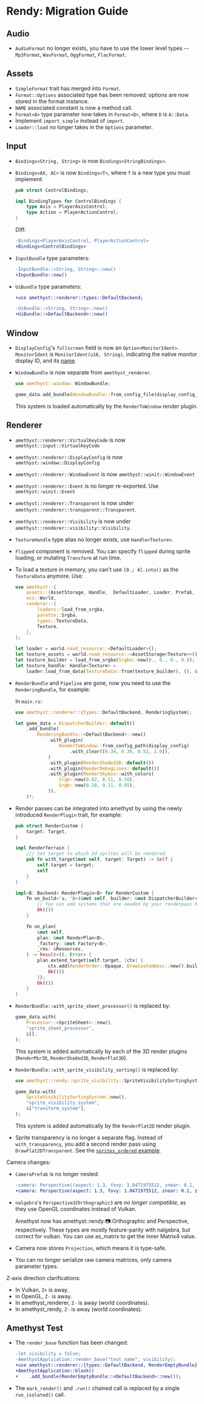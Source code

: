 # Rendy: Migration Guide

## Audio

- `AudioFormat` no longer exists, you have to use the lower level types -- `Mp3Format`, `WavFormat`, `OggFormat`, `FlacFormat`.

## Assets

- `SimpleFormat` trait has merged into `Format`.
- `Format::Options` associated type has been removed; options are now stored in the format instance.
- `NAME` associated constant is now a method call.
- `Format<A>` type parameter now takes in `Format<D>`, where `D` is `A::Data`.
- Implement `import_simple` instead of `import`.
- `Loader::load` no longer takes in the `Options` parameter.

## Input

- `Bindings<String, String>` is now `Bindings<StringBindings>`.

- `Bindings<AX, AC>` is now `Bindings<T>`, where `T` is a new type you must implement:

  ```rust
  pub struct ControlBindings;

  impl BindingTypes for ControlBindings {
      type Axis = PlayerAxisControl;
      type Action = PlayerActionControl;
  }
  ```

  Diff:

  ```patch
  -Bindings<PlayerAxisControl, PlayerActionControl>
  +Bindings<ControlBindings>
  ```

- `InputBundle` type parameters:

  ```patch
  -InputBundle::<String, String>::new()
  +InputBundle::new()
  ```

- `UiBundle` type parameters:

  ```patch
  +use amethyst::renderer::types::DefaultBackend;

  -UiBundle::<String, String>::new()
  +UiBundle::<DefaultBackend>::new()
  ```

## Window

- `DisplayConfig`'s `fullscreen` field is now an `Option<MonitorIdent>`. `MonitorIdent` is `MonitorIdent(u16, String)`, indicating the native monitor display ID, and its [name][monid].

- `WindowBundle` is now separate from `amethyst_renderer`.

  ```rust
  use amethyst::window::WindowBundle;

  game_data.add_bundle(WindowBundle::from_config_file(display_config_path))?;
  ```

  This system is loaded automatically by the `RenderToWindow` render plugin.

## Renderer

- `amethyst::renderer::VirtualKeyCode` is now `amethyst::input::VirtualKeyCode`

- `amethyst::renderer::DisplayConfig` is now `amethyst::window::DisplayConfig`

- `amethyst::renderer::WindowEvent` is now `amethyst::winit::WindowEvent`

- `amethyst::renderer::Event` is no longer re-exported. Use `amethyst::winit::Event`

- `amethyst::renderer::Transparent` is now under `amethyst::renderer::transparent::Transparent`.

- `amethyst::renderer::Visibility` is now under `amethyst::renderer::visibility::Visibility`.

- `TextureHandle` type alias no longer exists, use `Handle<Texture>`.

- `Flipped` component is removed. You can specify `flipped` during sprite loading, or mutating `Transform` at run time.

- To load a texture in memory, you can't use `[0.; 4].into()` as the `TextureData` anymore. Use:

  ```rust
  use amethyst::{
      assets::{AssetStorage, Handle,  DefaultLoader, Loader, Prefab, PrefabLoader},
      ecs::World,
      renderer::{
          loaders::load_from_srgba,
          palette::Srgba,
          types::TextureData,
          Texture,
      },
  };

  let loader = world.read_resource::<DefaultLoader>();
  let texture_assets = world.read_resource::<AssetStorage<Texture>>();
  let texture_builder = load_from_srgba(Srgba::new(0., 0., 0., 0.));
  let texture_handle: Handle<Texture> =
      loader.load_from_data(TextureData::from(texture_builder), (), &texture_assets);
  ```

- `RenderBundle` and `Pipeline` are gone, now you need to use the `RenderingBundle`, for example:

  In `main.rs`:

  ```rust
  use amethyst::renderer::{types::DefaultBackend, RenderingSystem};

  let game_data = DispatcherBuilder::default()
      .add_bundle(
          RenderingBundle::<DefaultBackend>::new()
              .with_plugin(
                  RenderToWindow::from_config_path(display_config)
                      .with_clear([0.34, 0.36, 0.52, 1.0]),
              )
              .with_plugin(RenderShaded3D::default())
              .with_plugin(RenderDebugLines::default())
              .with_plugin(RenderSkybox::with_colors(
                  Srgb::new(0.82, 0.51, 0.50),
                  Srgb::new(0.18, 0.11, 0.85),
              )),
      )?;
  ```

- Render passes can be integrated into amethyst by using the newly introduced `RenderPlugin` trait, for example:

  ```rust
  pub struct RenderCustom {
      target: Target,
  }

  impl RenderTerrain {
      /// Set target to which 2d sprites will be rendered.
      pub fn with_target(mut self, target: Target) -> Self {
          self.target = target;
          self
      }
  }

  impl<B: Backend> RenderPlugin<B> for RenderCustom {
      fn on_build<'a, 'b>(&mut self, builder: &mut DispatcherBuilder<'a, 'b>) -> Result<(), Error> {
          // You can add systems that are needed by your renderpass here
          Ok(())
      }

      fn on_plan(
          &mut self,
          plan: &mut RenderPlan<B>,
          _factory: &mut Factory<B>,
          _res: &Resources,
      ) -> Result<(), Error> {
          plan.extend_target(self.target, |ctx| {
              ctx.add(RenderOrder::Opaque, DrawCustomDesc::new().builder())?;
              Ok(())
          });
          Ok(())
      }
  }
  ```

- `RenderBundle::with_sprite_sheet_processor()` is replaced by:

  ```rust
  game_data.with(
      Processor::<SpriteSheet>::new(),
      "sprite_sheet_processor",
      &[],
  );
  ```

  This system is added automatically by each of the 3D render plugins (`RenderPbr3D`, `RenderShaded3D`, `RenderFlat3D`).

- `RenderBundle::with_sprite_visibility_sorting()` is replaced by:

  ```rust
  use amethyst::rendy::sprite_visibility::SpriteVisibilitySortingSystem;

  game_data.with(
      SpriteVisibilitySortingSystem::new(),
      "sprite_visibility_system",
      &["transform_system"],
  );
  ```

  This system is added automatically by the `RenderFlat2D` render plugin.

- Sprite transparency is no longer a separate flag. Instead of `with_transparency`, you add a second render pass using `DrawFlat2DTransparent`. See the [`sprites_ordered` example][spri_ord].

Camera changes:

- `CameraPrefab` is no longer nested:

  ```patch
  -camera: Perspective((aspect: 1.3, fovy: 1.0471975512, znear: 0.1, zfar: 2000.0))
  +camera: Perspective(aspect: 1.3, fovy: 1.0471975512, znear: 0.1, zfar: 2000.0)
  ```

- `nalgebra`'s `Perspective3`/`Orthographic3` are *no longer compatible*, as they use OpenGL coordinates instead of Vulkan.

  Amethyst now has amethyst::rendy::camera::Orthographic and Perspective, respectively. These types are mostly feature-parity with nalgebra, but correct for vulkan. You can use as\_matrix to get the inner Matrix4 value.

- Camera now stores `Projection`, which means it is type-safe.

- You can no longer serialize raw camera matrices, only camera parameter types.

Z-axis direction clarifications:

- In Vulkan, `Z+` is away.
- in OpenGL, `Z-` is away.
- In amethyst\_renderer, `Z-` is away (world coordinates).
- In amethyst\_rendy, `Z-` is away (world coordinates).

## Amethyst Test

- The `render_base` function has been changed:

  ```patch
  -let visibility = false;
  -AmethystApplication::render_base("test_name", visibility);
  +use amethyst::renderer::{types::DefaultBackend, RenderEmptyBundle};
  +AmethystApplication::blank()
  +    .add_bundle(RenderEmptyBundle::<DefaultBackend>::new());
  ```

- The `mark_render()` and `.run()` chained call is replaced by a single `run_isolated()` call.

[monid]: https://docs.rs/winit/0.19.1/winit/struct.MonitorId.html#method.get_name
[spri_ord]: https://github.com/amethyst/amethyst/blob/7ed8432d8eef2b2727d0c4188b91e5823ae03548/examples/sprites_ordered/main.rs#L463-L482
